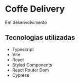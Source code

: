 # Coffe Delivery

Em desenvolvimento

## Tecnologias utilizadas

- Typescript
- Vite
- React
- Styled Components
- React Router Dom
- Cypress